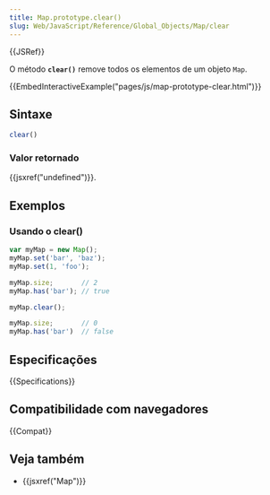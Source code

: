 ```yaml
---
title: Map.prototype.clear()
slug: Web/JavaScript/Reference/Global_Objects/Map/clear
---
```

{{JSRef}}

O método **`clear()`** remove todos os elementos de um objeto `Map`.

{{EmbedInteractiveExample("pages/js/map-prototype-clear.html")}}

## Sintaxe

```js
clear()
```

### Valor retornado

{{jsxref("undefined")}}.

## Exemplos

### Usando o clear()

```js
var myMap = new Map();
myMap.set('bar', 'baz');
myMap.set(1, 'foo');

myMap.size;       // 2
myMap.has('bar'); // true

myMap.clear();

myMap.size;       // 0
myMap.has('bar')  // false
```

## Especificações

{{Specifications}}

## Compatibilidade com navegadores

{{Compat}}

## Veja também

- {{jsxref("Map")}}
